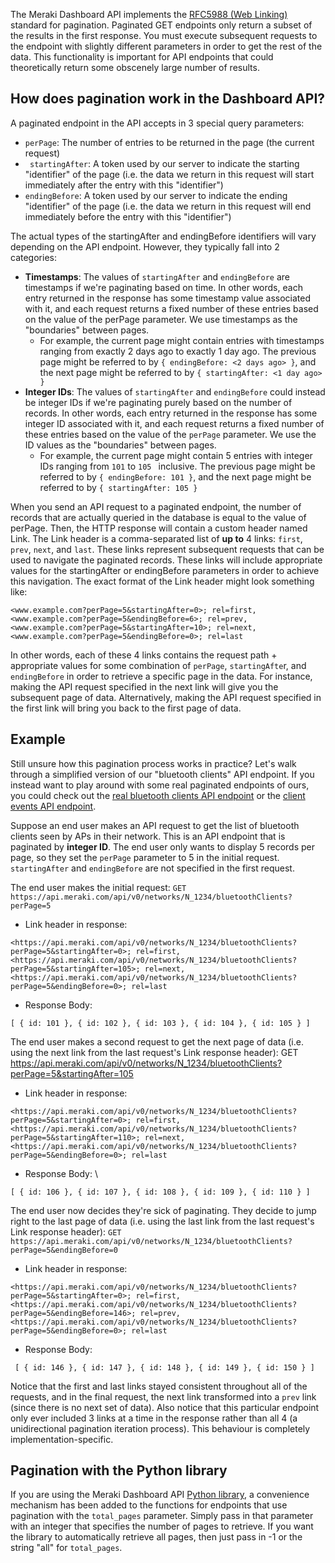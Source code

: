 The Meraki Dashboard API implements the [RFC5988 (Web Linking)](https://tools.ietf.org/html/rfc5988) standard for pagination. Paginated GET endpoints only return a subset of the results in the first response. You must execute subsequent requests to the endpoint with slightly different parameters in order to get the rest of the data. This functionality is important for API endpoints that could theoretically return some obscenely large number of results.


## How does pagination work in the Dashboard API?

A paginated endpoint in the API accepts in 3 special query parameters:



*   `perPage`: The number of entries to be returned in the page (the current request)
*  ` startingAfter`: A token used by our server to indicate the starting "identifier" of the page (i.e. the data we return in this request will start immediately after the entry with this "identifier")
*   `endingBefore`: A token used by our server to indicate the ending "identifier" of the page (i.e. the data we return in this request will end immediately before the entry with this "identifier")

The actual types of the startingAfter and endingBefore identifiers will vary depending on the API endpoint. However, they typically fall into 2 categories:



*   **Timestamps**: The values of `startingAfter` and `endingBefore` are timestamps if we're paginating based on time. In other words, each entry returned in the response has some timestamp value associated with it, and each request returns a fixed number of these entries based on the value of the perPage parameter. We use timestamps as the "boundaries" between pages.
    *   For example, the current page might contain entries with timestamps ranging from exactly 2 days ago to exactly 1 day ago. The previous page might be referred to by `{ endingBefore: <2 days ago> }`, and the next page might be referred to by `{ startingAfter: <1 day ago> }`
*   **Integer IDs**: The values of `startingAfter` and `endingBefore` could instead be integer IDs if we're paginating purely based on the number of records. In other words, each entry returned in the response has some integer ID associated with it, and each request returns a fixed number of these entries based on the value of the `perPage` parameter. We use the ID values as the "boundaries" between pages.
    *   For example, the current page might contain 5 entries with integer IDs ranging from `101` to `105 ` inclusive. The previous page might be referred to by `{ endingBefore: 101 }`, and the next page might be referred to by `{ startingAfter: 105 }`

When you send an API request to a paginated endpoint, the number of records that are actually queried in the database is equal to the value of perPage. Then, the HTTP response will contain a custom header named Link. The Link header is a comma-separated list of **up to** 4 links: `first`, `prev`, `next`, and `last`. These links represent subsequent requests that can be used to navigate the paginated records. These links will include appropriate values for the startingAfter or endingBefore parameters in order to achieve this navigation. The exact format of the Link header might look something like:
```
<www.example.com?perPage=5&startingAfter=0>; rel=first, <www.example.com?perPage=5&endingBefore=6>; rel=prev, <www.example.com?perPage=5&startingAfter=10>; rel=next, <www.example.com?perPage=5&endingBefore=0>; rel=last
```

In other words, each of these 4 links contains the request path + appropriate values for some combination of `perPage`, `startingAfte`r, and `endingBefore` in order to retrieve a specific page in the data. For instance, making the API request specified in the next link will give you the subsequent page of data. Alternatively, making the API request specified in the first link will bring you back to the first page of data.


## Example

Still unsure how this pagination process works in practice? Let's walk through a simplified version of our "bluetooth clients" API endpoint. If you instead want to play around with some real paginated endpoints of ours, you could check out the [real bluetooth clients API endpoint](../api/#/http/api-endpoints/bluetooth-clients/get-network-bluetooth-clients) or the [client events API endpoint](../api/#/http/api-endpoints/clients/get-network-client-events).

Suppose an end user makes an API request to get the list of bluetooth clients seen by APs in their network. This is an API endpoint that is paginated by **integer ID**. The end user only wants to display 5 records per page, so they set the `perPage` parameter to 5 in the initial request. `startingAfter` and `endingBefore` are not specified in the first request.

The end user makes the initial request: 
`GET https://api.meraki.com/api/v0/networks/N_1234/bluetoothClients?perPage=5`



*   Link header in response: 
```
<https://api.meraki.com/api/v0/networks/N_1234/bluetoothClients?perPage=5&startingAfter=0>; rel=first, 
<https://api.meraki.com/api/v0/networks/N_1234/bluetoothClients?perPage=5&startingAfter=105>; rel=next, 
<https://api.meraki.com/api/v0/networks/N_1234/bluetoothClients?perPage=5&endingBefore=0>; rel=last
```
*   Response Body: 
```
[ { id: 101 }, { id: 102 }, { id: 103 }, { id: 104 }, { id: 105 } ]
```

The end user makes a second request to get the next page of data (i.e. using the next link from the last request's Link response header): GET https://api.meraki.com/api/v0/networks/N_1234/bluetoothClients?perPage=5&startingAfter=105



*   Link header in response: 
```
<https://api.meraki.com/api/v0/networks/N_1234/bluetoothClients?perPage=5&startingAfter=0>; rel=first, 
<https://api.meraki.com/api/v0/networks/N_1234/bluetoothClients?perPage=5&startingAfter=110>; rel=next, 
<https://api.meraki.com/api/v0/networks/N_1234/bluetoothClients?perPage=5&endingBefore=0>; rel=last
```
*   Response Body: 
\
```
[ { id: 106 }, { id: 107 }, { id: 108 }, { id: 109 }, { id: 110 } ]
```

The end user now decides they're sick of paginating. They decide to jump right to the last page of data (i.e. using the last link from the last request's Link response header): `GET https://api.meraki.com/api/v0/networks/N_1234/bluetoothClients?perPage=5&endingBefore=0`



*   Link header in response: 
```
<https://api.meraki.com/api/v0/networks/N_1234/bluetoothClients?perPage=5&startingAfter=0>; rel=first, 
<https://api.meraki.com/api/v0/networks/N_1234/bluetoothClients?perPage=5&endingBefore=146>; rel=prev, 
<https://api.meraki.com/api/v0/networks/N_1234/bluetoothClients?perPage=5&endingBefore=0>; rel=last
```
*   Response Body:
```
 [ { id: 146 }, { id: 147 }, { id: 148 }, { id: 149 }, { id: 150 } ]
```

Notice that the first and last links stayed consistent throughout all of the requests, and in the final request, the next link transformed into a `prev` link (since there is no next set of data). Also notice that this particular endpoint only ever included 3 links at a time in the response rather than all 4 (a unidirectional pagination iteration process). This behaviour is completely implementation-specific.

## Pagination with the Python library

If you are using the Meraki Dashboard API [Python library](https://developer.cisco.com/meraki/api-v1/#python), a convenience mechanism has been added to the functions for endpoints that use pagination with the `total_pages` parameter. Simply pass in that parameter with an integer that specifies the number of pages to retrieve. If you want the library to automatically retrieve all pages, then just pass in -1 or the string "all" for `total_pages`.
